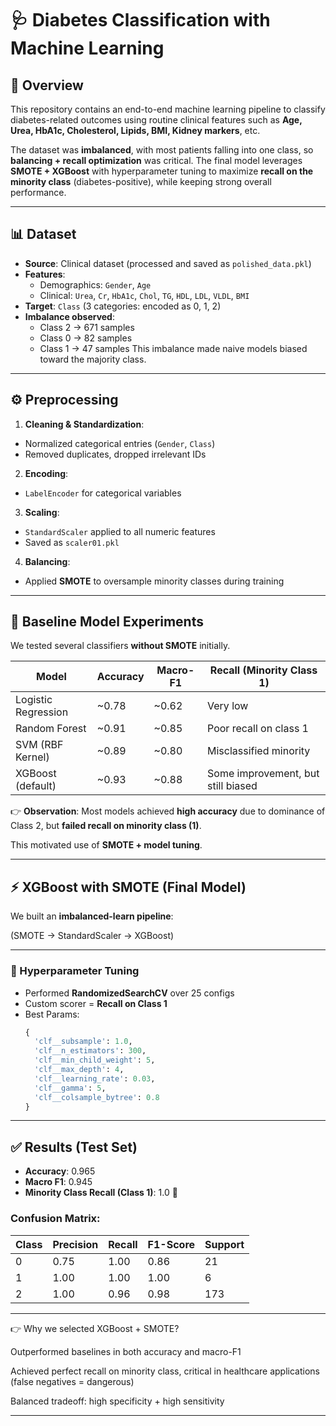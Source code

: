 # 🩺 Diabetes Classification with Machine Learning

## 📌 Overview
This repository contains an end-to-end machine learning pipeline to classify diabetes-related outcomes using routine clinical features such as **Age, Urea, HbA1c, Cholesterol, Lipids, BMI, Kidney markers**, etc.  

The dataset was **imbalanced**, with most patients falling into one class, so **balancing + recall optimization** was critical. The final model leverages **SMOTE + XGBoost** with hyperparameter tuning to maximize **recall on the minority class** (diabetes-positive), while keeping strong overall performance.  

---

## 📊 Dataset
- **Source**: Clinical dataset (processed and saved as `polished_data.pkl`)  
- **Features**:
  - Demographics: `Gender`, `Age`
  - Clinical: `Urea`, `Cr`, `HbA1c`, `Chol`, `TG`, `HDL`, `LDL`, `VLDL`, `BMI`
- **Target**: `Class` (3 categories: encoded as 0, 1, 2)  
- **Imbalance observed**:
  - Class 2 → 671 samples
  - Class 0 → 82 samples
  - Class 1 → 47 samples
This imbalance made naive models biased toward the majority class.

---

## ⚙️ Preprocessing
1. **Cleaning & Standardization**:
 - Normalized categorical entries (`Gender`, `Class`)
 - Removed duplicates, dropped irrelevant IDs
2. **Encoding**:
 - `LabelEncoder` for categorical variables
3. **Scaling**:
 - `StandardScaler` applied to all numeric features  
 - Saved as `scaler01.pkl`
4. **Balancing**:
 - Applied **SMOTE** to oversample minority classes during training

---

## 🔬 Baseline Model Experiments

We tested several classifiers **without SMOTE** initially.  

| Model                | Accuracy | Macro-F1 | Recall (Minority Class 1) |
|-----------------------|----------|----------|---------------------------|
| Logistic Regression   | ~0.78    | ~0.62    | Very low                  |
| Random Forest         | ~0.91    | ~0.85    | Poor recall on class 1    |
| SVM (RBF Kernel)      | ~0.89    | ~0.80    | Misclassified minority    |
| XGBoost (default)     | ~0.93    | ~0.88    | Some improvement, but still biased |

👉 **Observation**: Most models achieved **high accuracy** due to dominance of Class 2, but **failed recall on minority class (1)**.  

This motivated use of **SMOTE + model tuning**.

---

## ⚡ XGBoost with SMOTE (Final Model)

We built an **imbalanced-learn pipeline**:

(SMOTE → StandardScaler → XGBoost)


---


### 🎯 Hyperparameter Tuning
- Performed **RandomizedSearchCV** over 25 configs  
- Custom scorer = **Recall on Class 1**  
- Best Params:
  ```python
  {
    'clf__subsample': 1.0,
    'clf__n_estimators': 300,
    'clf__min_child_weight': 5,
    'clf__max_depth': 4,
    'clf__learning_rate': 0.03,
    'clf__gamma': 5,
    'clf__colsample_bytree': 0.8
  }


---

## ✅ Results (Test Set)

- **Accuracy**: 0.965
- **Macro F1**: 0.945
- **Minority Class Recall (Class 1)**: 1.0 🎉

### Confusion Matrix:

| Class | Precision | Recall | F1-Score | Support |
|-------|-----------|--------|----------|---------|
| 0     | 0.75      | 1.00   | 0.86     | 21      |
| 1     | 1.00      | 1.00   | 1.00     | 6       |
| 2     | 1.00      | 0.96   | 0.98     | 173     |



---

👉 Why we selected XGBoost + SMOTE?

Outperformed baselines in both accuracy and macro-F1

Achieved perfect recall on minority class, critical in healthcare applications (false negatives = dangerous)

Balanced tradeoff: high specificity + high sensitivity


---

